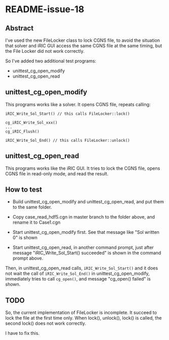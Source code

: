 # README-issue-18

## Abstract

I've used the new FileLocker class to lock CGNS file, to avoid the situation
that solver and iRIC GUI access the same CGNS file at the same timing, but
the File Locker did not work correctly.

So I've added two additional test programs:

* unittest_cg_open_modify
* unittest_cg_open_read

## unittest_cg_open_modify

This programs works like a solver. It opens CGNS file, repeats calling:

```
iRIC_Write_Sol_Start() // this calls FileLocker::lock()

cg_iRIC_Write_Sol_xxx()
...
cg_iRIC_Flush()

iRIC_Write_Sol_End() // this calls FileLocker::unlock()
```

## unittest_cg_open_read

This programs works like the iRIC GUI. It tries to lock the CGNS file,
opens CGNS file in read-only mode, and read the result.

## How to test

* Build unittest_cg_open_modify and unittest_cg_open_read, and
  put them to the same folder. 

* Copy case_read_hdf5.cgn in master branch to the folder above,
  and rename it to Case1.cgn

* Start unittest_cg_open_modify first. See that message like "Sol written 0" is shown

* Start unittest_cg_open_read, in another command prompt, just after message
  "iRIC_Write_Sol_Start() succeeded" is shown in the command prompt above.

Then, in unittest_cg_open_read calls, `iRIC_Write_Sol_Start()` and it does not
wait the call of `iRIC_Write_Sol_End()` in unittest_cg_open_modify, immediately
tries to call `cg_open()`, and message "cg_open() failed" is shown.

## TODO

So, the current implementation of FileLocker is incomplete. It succeed to lock
the file at the first time only. When lock(), unlock(), lock() is called,
the second lock() does not work correctly.

I have to fix this.
